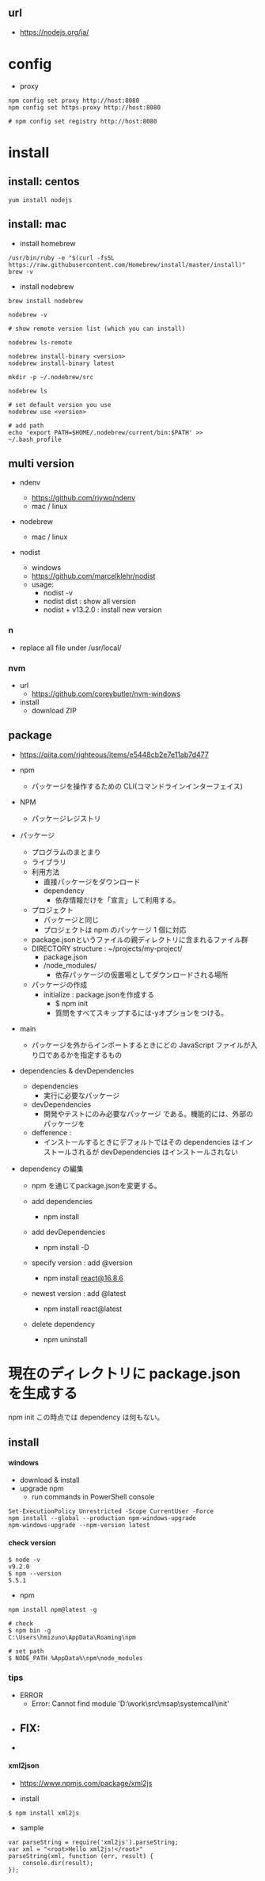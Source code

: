 ## url
- https://nodejs.org/ja/

# config

- proxy

```
npm config set proxy http://host:8080
npm config set https-proxy http://host:8080

# npm config set registry http://host:8080
```

# install

## install: centos

```
yum install nodejs
```
## install: mac

- install homebrew

```
/usr/bin/ruby -e "$(curl -fsSL https://raw.githubusercontent.com/Homebrew/install/master/install)"
brew -v
```

- install nodebrew

```
brew install nodebrew

nodebrew -v

# show remote version list (which you can install)

nodebrew ls-remote

nodebrew install-binary <version>
nodebrew install-binary latest

mkdir -p ~/.nodebrew/src

nodebrew ls

# set default version you use
nodebrew use <version>

# add path
echo 'export PATH=$HOME/.nodebrew/current/bin:$PATH' >> ~/.bash_profile

```

## multi version

- ndenv
  - https://github.com/riywo/ndenv
  - mac / linux

- nodebrew
  - mac / linux

- nodist
  - windows
  - https://github.com/marcelklehr/nodist
  - usage:
    - nodist -v
    - nodist dist  : show all version
    - nodist + v13.2.0  : install new version
    
### n

- replace all file under /usr/local/

### nvm

- url
  - https://github.com/coreybutler/nvm-windows
- install
  - download ZIP

## package

- https://qiita.com/righteous/items/e5448cb2e7e11ab7d477

- npm
  - パッケージを操作するための CLI(コマンドラインインターフェイス)

- NPM
  - パッケージレジストリ

- パッケージ
  - プログラムのまとまり
  - ライブラリ
  - 利用方法
    - 直接パッケージをダウンロード
    - dependency
      - 依存情報だけを「宣言」して利用する。
  - プロジェクト
    - パッケージと同じ
    - プロジェクトは npm のパッケージ 1 個に対応
  - package.jsonというファイルの親ディレクトリに含まれるファイル群
  - DIRECTORY structure : ~/projects/my-project/
    - package.json
    - /node_modules/
      - 依存パッケージの仮置場としてダウンロードされる場所
  - パッケージの作成
    - initialize : package.jsonを作成する
      - $ npm init
      - 質問をすべてスキップするには-yオプションをつける。

- main
  - パッケージを外からインポートするときにどの JavaScript ファイルが入り口であるかを指定するもの

- dependencies & devDependencies
  - dependencies
    - 実行に必要なパッケージ
  - devDependencies
    - 開発やテストにのみ必要なパッケージ
    である。機能的には、外部のパッケージを 
  - defference :
    - インストールするときにデフォルトではその dependencies はインストールされるが devDependencies はインストールされない

- dependency の編集
  - npm を通じてpackage.jsonを変更する。

  - add dependencies
    - npm install <package>
  - add devDependencies
    - npm install -D <package>

  - specify version : add @version
    - npm install react@16.8.6
  - newest version : add @latest
    - npm install react@latest

  - delete dependency
    - npm uninstall <package>

# 現在のディレクトリに package.json を生成する
npm init
この時点では dependency は何もない。
## install
#### windows
- download & install
- upgrade npm
  - run commands in PowerShell console

```
Set-ExecutionPolicy Unrestricted -Scope CurrentUser -Force
npm install --global --production npm-windows-upgrade
npm-windows-upgrade --npm-version latest
```
#### check version

```
$ node -v
v9.2.0
$ npm --version
5.5.1
```
- npm

```
npm install npm@latest -g

# check
$ npm bin -g
C:\Users\hmizuno\AppData\Roaming\npm

# set path
$ NODE_PATH	%AppData%\npm\node_modules
```

### tips

- ERROR
  - Error: Cannot find module 'D:\work\src\msap\systemcall\init'
- FIX:
  - 
- 

#### xml2json

- https://www.npmjs.com/package/xml2js

- install

```
$ npm install xml2js
```

- sample
```
var parseString = require('xml2js').parseString;
var xml = "<root>Hello xml2js!</root>"
parseString(xml, function (err, result) {
    console.dir(result);
});
```
